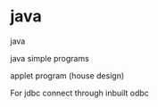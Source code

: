 # java
 java 
 
 
 java simple programs
 
 applet program (house design)


For jdbc connect  through  inbuilt  odbc
